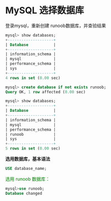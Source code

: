 # MySQL 选择数据库

登录mysql，重新创建 runoob数据库，并查验结果

```sql
mysql> show databases;
+--------------------+
| Database           |
+--------------------+
| information_schema |
| mysql              |
| performance_schema |
| sys                |
+--------------------+
4 rows in set (0.00 sec)

mysql> create database if not exists runoob;
Query OK, 1 row affected (0.00 sec)

mysql> show databases;
+--------------------+
| Database           |
+--------------------+
| information_schema |
| mysql              |
| performance_schema |
| runoob             |
| sys                |
+--------------------+
5 rows in set (0.00 sec)
```

**选用数据库，基本语法**
```sql
USE database_name;
```

<span style="color: green;"> 选用 runoob 数据库：</span>
```sql
mysql>use runoob;
Database changed
```


```sql
```